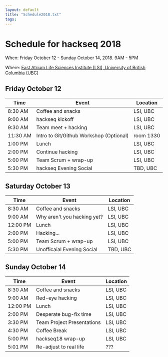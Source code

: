 ```yaml
---
layout: default
title: "Schedule2018.txt"
tags:
---
```


# Schedule for hackseq 2018

When:  Friday October 12 - Sunday October 14, 2018. 9AM - 5PM

Where: [East Atrium Life Sciences Institute (LSI), University of British Columbia (UBC)](https://www.google.com/maps/place/Life+Sciences+Institute/@49.2623559,-123.2476223,17z/data=!3m1!4b1!4m5!3m4!1s0x548672c904a3638b:0xd6d59b6858bb223f!8m2!3d49.2623559!4d-123.2454336)

## Friday October 12

| Time | Event | Location |
|------|-------|----------|
| 8:30 AM | Coffee and snacks   | LSI, UBC |
| 9:00 AM | hackseq kickoff     | LSI, UBC |
| 9:30 AM | Team meet + hacking | LSI, UBC |
|11:30 AM | Intro to Git/Github Workshop (Optional) | room 1330 |
| 1:00 PM | Lunch               | LSI, UBC |
| 2:00 PM | Continue hacking    | LSI, UBC |
| 5:00 PM | Team Scrum + wrap-up | LSI, UBC |
| 5:30 PM | hackseq Evening Social | TBD, UBC |

## Saturday October 13

| Time | Event | Location |
|------|-------|----------|
| 8:30 AM | Coffee and snacks   | LSI, UBC |
| 9:00 AM | Why aren't you hacking yet? | LSI, UBC |
| 12:00 PM | Lunch               | LSI, UBC |
| 2:00 PM | Hacking...    | LSI, UBC |
| 5:00 PM | Team Scrum + wrap-up | LSI, UBC |
| 5:30 PM | Unofficaial Evening Social | TBD, UBC |

## Sunday October 14

| Time | Event | Location |
|------|-------|----------|
| 8:30 AM | Coffee and snacks   | LSI, UBC |
| 9:00 AM | Red-eye hacking     | LSI, UBC |
| 12:00 PM | Lunch               | LSI, UBC |
| 2:00 PM | Desperate bug-fix time     | LSI, UBC |
| 3:30 PM | Team Project Presentations | LSI, UBC |
| 4:30 PM | Coffee Break | LSI, UBC |
| 5:00 PM | hackseq18 wrap-up | LSI, UBC |
| 5:01 PM | Re-adjust to real life | ??? |
